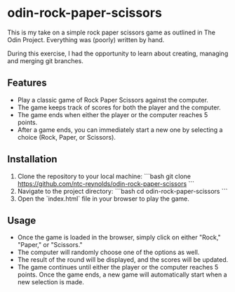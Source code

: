 # odin-rock-paper-scissors

This is my take on a simple rock paper scissors game as outlined in The Odin Project. Everything was (poorly) written by hand.

During this exercise, I had the opportunity to learn about creating, managing and merging git branches.

## Features

- Play a classic game of Rock Paper Scissors against the computer.
- The game keeps track of scores for both the player and the computer.
- The game ends when either the player or the computer reaches 5 points.
- After a game ends, you can immediately start a new one by selecting a choice (Rock, Paper, or Scissors).

## Installation

1. Clone the repository to your local machine:
   \`\`\`bash
   git clone https://github.com/ntc-reynolds/odin-rock-paper-scissors
   \`\`\`
2. Navigate to the project directory:
   \`\`\`bash
   cd odin-rock-paper-scissors
   \`\`\`
3. Open the \`index.html\` file in your browser to play the game.

## Usage

- Once the game is loaded in the browser, simply click on either "Rock," "Paper," or "Scissors."
- The computer will randomly choose one of the options as well.
- The result of the round will be displayed, and the scores will be updated.
- The game continues until either the player or the computer reaches 5 points. Once the game ends, a new game will automatically start when a new selection is made.

